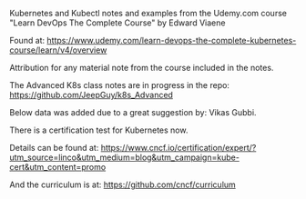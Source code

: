 Kubernetes and Kubectl notes and examples from the Udemy.com course "Learn DevOps The Complete Course"
by Edward Viaene

Found at: https://www.udemy.com/learn-devops-the-complete-kubernetes-course/learn/v4/overview


Attribution for any material note from the course included in the notes.

The Advanced K8s class notes are in progress in the repo:
https://github.com/JeepGuy/k8s_Advanced

Below data was added due to a great suggestion by: Vikas Gubbi.

There is a certification test for Kubernetes now.

Details can be found at: https://www.cncf.io/certification/expert/?utm_source=linco&utm_medium=blog&utm_campaign=kube-cert&utm_content=promo

And the curriculum is at: https://github.com/cncf/curriculum
